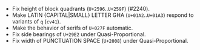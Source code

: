 * Fix height of block quadrants (`U+2596`..`U+259F`) (#2240).
* Make LATIN {CAPITAL|SMALL} LETTER GHA (`U+01A2`..`U+01A3`) respond to variants of `q` (`cv41`).
* Make the behavior of serifs of `U+027F` automatic.
* Fix side bearings of `U+29E2` under Quasi-Proportional.
* Fix width of PUNCTUATION SPACE (`U+2008`) under Quasi-Proportional.
